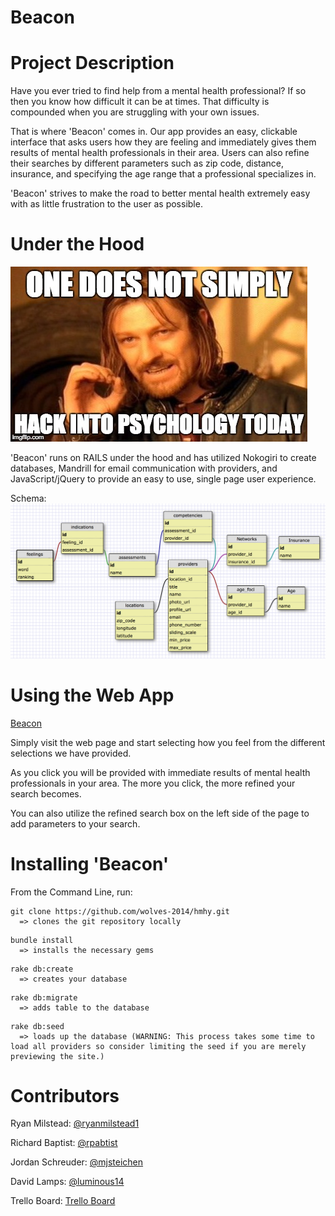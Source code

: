 Beacon
====


Project Description
===========

Have you ever tried to find help from a mental health professional? If so then you know how difficult it can be at times. That difficulty is compounded when you are struggling with your own issues.

That is where 'Beacon' comes in. Our app provides an easy, clickable interface that asks users how they are feeling and immediately gives them results of mental health professionals in their area. Users can also refine their searches by different parameters such as zip code, distance, insurance, and specifying the age range that a professional specializes in.

'Beacon' strives to make the road to better mental health extremely easy with as little frustration to the user as possible.

Under the Hood
===========

![Mordor](/process/psych_today.jpg)

'Beacon' runs on RAILS under the hood and has utilized Nokogiri to create databases, Mandrill for email communication with providers, and JavaScript/jQuery to provide an easy to use, single page user experience.

Schema:
![schema](/db/doc/schema.png)

Using the Web App
===========

[Beacon](http://light-the-beacon.com)

Simply visit the web page and start selecting how you feel from the different selections we have provided.

As you click you will be provided with immediate results of mental health professionals in your area. The more you click, the more refined your search becomes.

You can also utilize the refined search box on the left side of the page to add parameters to your search.

Installing 'Beacon'
===========

From the Command Line, run:

```
git clone https://github.com/wolves-2014/hmhy.git
  => clones the git repository locally
```

```
bundle install
  => installs the necessary gems
```

```
rake db:create
  => creates your database
```

```
rake db:migrate
  => adds table to the database
```

```
rake db:seed
  => loads up the database (WARNING: This process takes some time to load all providers so consider limiting the seed if you are merely previewing the site.)
```

Contributors
===========

Ryan Milstead: [@ryanmilstead1](https://github.com/RyanMilstead1)


Richard Baptist: [@rpabtist](https://github.com/rpbaptist)


Jordan Schreuder: [@mjsteichen](https://github.com/mjsteichen)


David Lamps: [@luminous14](https://github.com/luminous14)

Trello Board:
[Trello Board](https://trello.com/b/dhwlDZjP/help-me-help-you)

